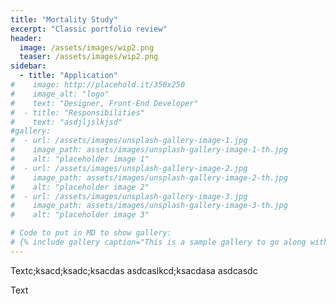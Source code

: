 ```yaml
---
title: "Mortality Study"
excerpt: "Classic portfolio review"
header:
  image: /assets/images/wip2.png
  teaser: /assets/images/wip2.png
sidebar:
  - title: "Application"
#    image: http://placehold.it/350x250
#    image_alt: "logo"
#    text: "Designer, Front-End Developer"
#  - title: "Responsibilities"
#    text: "asdjljslkjsd"
#gallery:
#  - url: /assets/images/unsplash-gallery-image-1.jpg
#    image_path: assets/images/unsplash-gallery-image-1-th.jpg
#    alt: "placeholder image 1"
#  - url: /assets/images/unsplash-gallery-image-2.jpg
#    image_path: assets/images/unsplash-gallery-image-2-th.jpg
#    alt: "placeholder image 2"
#  - url: /assets/images/unsplash-gallery-image-3.jpg
#    image_path: assets/images/unsplash-gallery-image-3-th.jpg
#    alt: "placeholder image 3"

# Code to put in MD to show gallery:
# {% include gallery caption="This is a sample gallery to go along with this case study." %}
---
```


Textc;ksacd;ksadc;ksacdas
asdcaslkcd;ksacdasa
asdcasdc

Text
